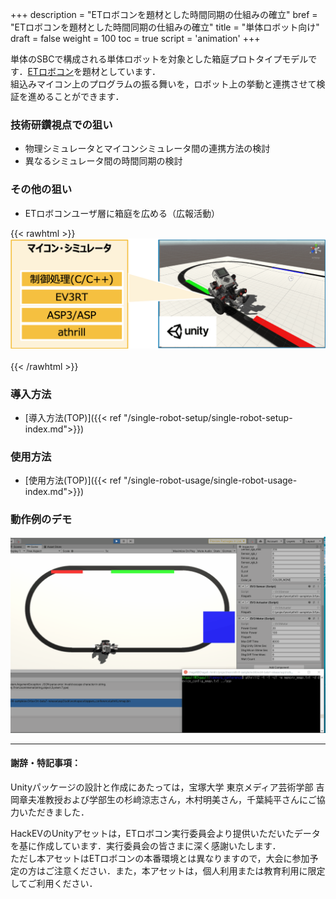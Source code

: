 +++
description = "ETロボコンを題材とした時間同期の仕組みの確立"
bref = "ETロボコンを題材とした時間同期の仕組みの確立"
title = "単体ロボット向け"
draft = false
weight = 100
toc = true
script = 'animation'
+++

単体のSBCで構成される単体ロボットを対象とした箱庭プロトタイプモデルです．[ETロボコン](https://www.etrobo.jp/)を題材としています．  
組込みマイコン上のプログラムの振る舞いを，ロボット上の挙動と連携させて検証を進めることができます．

### 技術研鑽視点での狙い

- 物理シミュレータとマイコンシミュレータ間の連携方法の検討
- 異なるシミュレータ間の時間同期の検討

### その他の狙い

- ETロボコンユーザ層に箱庭を広める（広報活動）

{{< rawhtml >}}
<img src="/img/prototypes/modelA.png" width="700">
<br>
<br>
{{< /rawhtml >}}

### 導入方法

- [導入方法(TOP)]({{< ref "/single-robot-setup/single-robot-setup-index.md">}})

### 使用方法

- [使用方法(TOP)]({{< ref "/single-robot-usage/single-robot-usage-index.md">}})

### 動作例のデモ

![modelAdemo](/img/prototypes/modelAdemo.gif)

---

#### 謝辞・特記事項：

Unityパッケージの設計と作成にあたっては，宝塚大学 東京メディア芸術学部 吉岡章夫准教授および学部生の杉﨑涼志さん，木村明美さん，千葉純平さんにご協力いただきました．

HackEVのUnityアセットは，ETロボコン実行委員会より提供いただいたデータを基に作成しています．実行委員会の皆さまに深く感謝いたします．  
ただし本アセットはETロボコンの本番環境とは異なりますので，大会に参加予定の方はご注意ください．また，本アセットは，個人利用または教育利用に限定してご利用ください．
